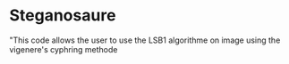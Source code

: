 # Steganosaure
"This code allows the user to use the LSB1 algorithme on image using the vigenere's cyphring methode
